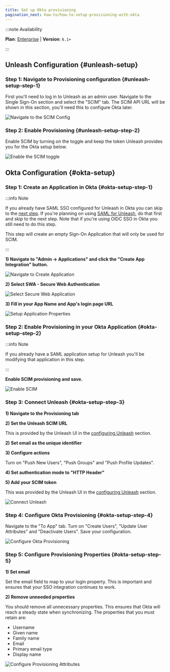 ```yaml
---
title: Set up Okta provisioning
pagination_next: how-to/how-to-setup-provisioning-with-okta
---
```


:::note Availability

**Plan**: [Enterprise](https://www.getunleash.io/pricing) | **Version**: `6.1+`

:::

## Unleash Configuration {#unleash-setup}

### Step 1: Navigate to Provisioning configuration {#unleash-setup-step-1}

First you'll need to log in to Unleash as an admin user. Navigate to the Single Sign-On section and select the "SCIM" tab. The SCIM API URL will be shown in this section, you'll need this to configure Okta later.

![Navigate to the SCIM Config](/img/scim-config-1.png)

### Step 2: Enable Provisioning {#unleash-setup-step-2}

Enable SCIM by turning on the toggle and keep the token Unleash provides you for the Okta setup below.

![Enable the SCIM toggle](/img/scim-config-2.png)

## Okta Configuration {#okta-setup}

### Step 1: Create an Application in Okta {#okta-setup-step-1}

:::info Note

If you already have SAML SSO configured for Unleash in Okta you can skip to the [next step](how-to-setup-provisioning-with-okta#okta-setup-step-2). If you're planning on using [SAML for Unleash](../how-to/how-to-add-sso-saml), do that first and skip to the next step. Note that if you're using OIDC SSO in Okta you still need to do this step.

This step will create an empty Sign-On Application that will only be used for SCIM.

:::

**1) Navigate to "Admin -> Applications" and click the "Create App Integration" button.**

![Navigate to Create Application](/img/scim-okta-config-1.png)

**2) Select SWA - Secure Web Authentication**

![Select Secure Web Application](/img/scim-okta-config-2.png)

**3) Fill in your App Name and App's login page URL**

![Setup Application Properties](/img/scim-okta-config-3.png)

### Step 2: Enable Provisioning in your Okta Application {#okta-setup-step-2}

:::info Note

If you already have a SAML application setup for Unleash you'll be modifying that application in this step.

:::

**Enable SCIM provisioning and save.**

![Enable SCIM](/img/scim-okta-config-5.png)

### Step 3: Connect Unleash {#okta-setup-step-3}

**1) Navigate to the Provisioning tab**

**2) Set the Unleash SCIM URL**

This is provided by the Unleash UI in the [configuring Unleash](how-to-setup-provisioning-with-okta#unleash-setup-step-1) section.

**2) Set email as the unique identifier**

**3) Configure actions**

Turn on "Push New Users", "Push Groups" and "Push Profile Updates".

**4) Set authentication mode to "HTTP Header"**

**5) Add your SCIM token**

This was provided by the Unleash UI in the [configuring Unleash](how-to-setup-provisioning-with-okta#unleash-setup-step-2) section.

![Connect Unleash](/img/scim-okta-config-5.png)

### Step 4: Configure Okta Provisioning {#okta-setup-step-4}

Navigate to the "To App" tab. Turn on "Create Users", "Update User Attributes" and "Deactivate Users". Save your configuration.

![Configure Okta Provisioning](/img/scim-okta-config-6.png)

### Step 5: Configure Provisioning Properties {#okta-setup-step-5}

**1) Set email**

Set the email field to map to your login property. This is important and ensures that your SSO integration continues to work.

**2) Remove unneeded properties**

You should remove all unnecessary properties. This ensures that Okta will reach a steady state when synchronizing. The properties that you must retain are:

- Username
- Given name
- Family name
- Email
- Primary email type
- Display name

![Configure Provisioning Attributes](/img/scim-okta-config-7.png)